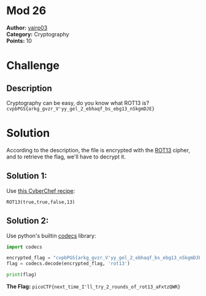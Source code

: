 # Mod 26

**Author:** [yairp03](https://github.com/yairp03)  
**Category:** Cryptography  
**Points:** 10

# Challenge

## Description

Cryptography can be easy, do you know what ROT13 is? `cvpbPGS{arkg_gvzr_V'yy_gel_2_ebhaqf_bs_ebg13_nSkgmDJE}`

# Solution

According to the description, the file is encrypted with the [ROT13](https://en.wikipedia.org/wiki/ROT13) cipher, and to retrieve the flag, we'll have to decrypt it.

## Solution 1:

Use [this CyberChef recipe](<https://gchq.github.io/CyberChef/#recipe=ROT13(true,true,false,13)>):

```
ROT13(true,true,false,13)
```

## Solution 2:

Use python's builtin [codecs](https://docs.python.org/3/library/codecs.html) library:

```py
import codecs

encrypted_flag = "cvpbPGS{arkg_gvzr_V'yy_gel_2_ebhaqf_bs_ebg13_nSkgmDJE}"
flag = codecs.decode(encrypted_flag, 'rot13')

print(flag)
```

**The Flag:** `picoCTF{next_time_I'll_try_2_rounds_of_rot13_aFxtzQWR}`
